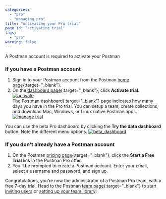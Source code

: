 ```yaml
---
categories:
  - "pro"
  - "managing_pro"
title: "Activating your Pro trial"
page_id: "activating_trial"
tags: 
  - "pro"
warning: false
---
```


A Postman account is required to activate your Postman 

### If you have a Postman account

1. Sign in to your Postman account from the Postman [home page](https://www.getpostman.com/){:target="_blank"}. 
2. On the [dashboard page](https://app.getpostman.com/dashboard/team-plans){:target="_blank"}, click **Activate trial**.
        [![activate](https://s3.amazonaws.com/postman-static-getpostman-com/postman-docs/activate_trial.png)](https://s3.amazonaws.com/postman-static-getpostman-com/postman-docs/activate_trial.png)  
The Postman dashboard{:target="_blank"} page indicates how many days you have in the Pro trial. You can setup a team, create collections, and download Mac, Windows, or Linux native Postman apps. 
        [![manage trial](https://s3.amazonaws.com/postman-static-getpostman-com/postman-docs/activate_option_new_dashboard.png)](https://s3.amazonaws.com/postman-static-getpostman-com/postman-docs/activate_option_new_dashboard.png)

You can use the beta Pro dashboard by clicking the **Try the data dashboard** button. Note the different menu options.
     [![beta_dashboard](https://s3.amazonaws.com/postman-static-getpostman-com/postman-docs/betaDashboard-proTrial.png)](https://s3.amazonaws.com/postman-static-getpostman-com/postman-docs/betaDashboard-proTrial.png)

### If you don't already have a Postman account

1. On the Postman [pricing page](https://www.getpostman.com/pricing#cloud-free-trial-7){:target="_blank"}, click the **Start a Free Trial** link in the Postman Pro offer.
2. You'll be prompted to create a Postman account. Enter your email, select a username and password, and sign up.

Congratulations, you're now the administrator of a Postman Pro team, with a free 7-day trial. Head to the Postman [team page](https://app.getpostman.com/dashboard/teams){:target="_blank"} to start [inviting users](/docs/pro/managing_pro/inviting_and_managing) or [setting up your team library](/docs/postman/team_library/setting_up_team_library)!
